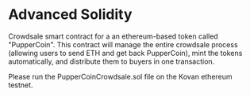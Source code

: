# Advanced Solidity 

Crowdsale smart contract for a an ethereum-based token called "PupperCoin". 
This contract will manage the entire crowdsale process (allowing users to send ETH and get back PupperCoin), mint the tokens automatically, and distribute them to buyers in one transaction.

Please run the PupperCoinCrowdsale.sol file on the Kovan ethereum testnet. 
